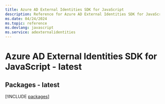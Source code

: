 ```yaml
---
title: Azure AD External Identities SDK for JavaScript
description: Reference for Azure AD External Identities SDK for JavaScript
ms.date: 04/24/2024
ms.topic: reference
ms.devlang: javascript
ms.service: adexternalidentities
---
```

# Azure AD External Identities SDK for JavaScript - latest
## Packages - latest
[!INCLUDE [packages](ad-external-identities-index.md)]